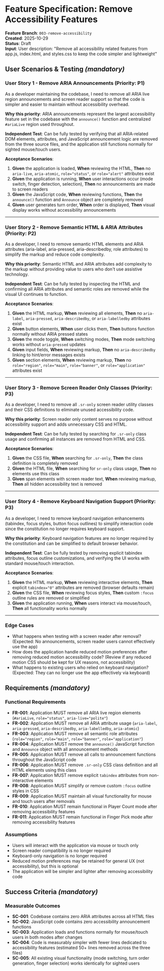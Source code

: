 # Feature Specification: Remove Accessibility Features

**Feature Branch**: `003-remove-accessibility`  
**Created**: 2025-10-29  
**Status**: Draft  
**Input**: User description: "Remove all accessibility related features from app.js, index.html, and styles.css to keep the code simpler and lightweight"

## User Scenarios & Testing *(mandatory)*

### User Story 1 - Remove ARIA Announcements (Priority: P1)

As a developer maintaining the codebase, I need to remove all ARIA live region announcements and screen reader support so that the code is simpler and easier to maintain without accessibility overhead.

**Why this priority**: ARIA announcements represent the largest accessibility feature set in the codebase with the `announce()` function and centralized `#ariaLive` region used throughout.

**Independent Test**: Can be fully tested by verifying that all ARIA-related DOM elements, attributes, and JavaScript announcement logic are removed from the three source files, and the application still functions normally for sighted mouse/touch users.

**Acceptance Scenarios**:

1. **Given** the application is loaded, **When** reviewing the HTML, **Then** no `aria-live`, `aria-atomic`, `role="status"`, or `role="alert"` attributes exist
2. **Given** the application is running, **When** user interactions occur (mode switch, finger detection, selection), **Then** no announcements are made to screen readers
3. **Given** the JavaScript code, **When** reviewing functions, **Then** the `announce()` function and `Announce` object are completely removed
4. **Given** user generates turn order, **When** order is displayed, **Then** visual display works without accessibility announcements

---

### User Story 2 - Remove Semantic HTML & ARIA Attributes (Priority: P2)

As a developer, I need to remove semantic HTML elements and ARIA attributes (aria-label, aria-pressed, aria-describedby, role attributes) to simplify the markup and reduce code complexity.

**Why this priority**: Semantic HTML and ARIA attributes add complexity to the markup without providing value to users who don't use assistive technology.

**Independent Test**: Can be fully tested by inspecting the HTML and confirming all ARIA attributes and semantic roles are removed while the visual UI continues to function.

**Acceptance Scenarios**:

1. **Given** the HTML markup, **When** reviewing all elements, **Then** no `aria-label`, `aria-pressed`, `aria-describedby`, or `aria-labelledby` attributes exist
2. **Given** button elements, **When** user clicks them, **Then** buttons function normally without ARIA pressed states
3. **Given** the mode toggle, **When** switching modes, **Then** mode switching works without `aria-pressed` updates
4. **Given** input fields, **When** reviewing markup, **Then** no `aria-describedby` linking to hint/error messages exists
5. **Given** section elements, **When** reviewing markup, **Then** no `role="region"`, `role="main"`, `role="banner"`, or `role="application"` attributes exist

---

### User Story 3 - Remove Screen Reader Only Classes (Priority: P3)

As a developer, I need to remove all `.sr-only` screen reader utility classes and their CSS definitions to eliminate unused accessibility code.

**Why this priority**: Screen reader only content serves no purpose without accessibility support and adds unnecessary CSS and HTML.

**Independent Test**: Can be fully tested by searching for `.sr-only` class usage and confirming all instances are removed from HTML and CSS.

**Acceptance Scenarios**:

1. **Given** the CSS file, **When** searching for `.sr-only`, **Then** the class definition is completely removed
2. **Given** the HTML file, **When** searching for `sr-only` class usage, **Then** no elements use this class
3. **Given** span elements with screen reader text, **When** reviewing markup, **Then** all hidden accessibility text is removed

---

### User Story 4 - Remove Keyboard Navigation Support (Priority: P3)

As a developer, I need to remove keyboard navigation enhancements (tabindex, focus styles, button focus outlines) to simplify interaction code since the constitution no longer requires keyboard support.

**Why this priority**: Keyboard navigation features are no longer required by the constitution and can be simplified to default browser behavior.

**Independent Test**: Can be fully tested by removing explicit tabindex attributes, focus outline customizations, and verifying the UI works with standard mouse/touch interaction.

**Acceptance Scenarios**:

1. **Given** the HTML markup, **When** reviewing interactive elements, **Then** explicit `tabindex="0"` attributes are removed (browser defaults remain)
2. **Given** the CSS file, **When** reviewing focus styles, **Then** custom `:focus` outline rules are removed or simplified
3. **Given** the application running, **When** users interact via mouse/touch, **Then** all functionality works normally

---

### Edge Cases

- What happens when testing with a screen reader after removal? (Expected: No announcements, screen reader users cannot effectively use the app)
- How does the application handle reduced motion preferences after removing reduced motion accessibility code? (Review if any reduced motion CSS should be kept for UX reasons, not accessibility)
- What happens to existing users who relied on keyboard navigation? (Expected: They can no longer use the app effectively via keyboard)

## Requirements *(mandatory)*

### Functional Requirements

- **FR-001**: Application MUST remove all ARIA live region elements (`#ariaLive`, `role="status"`, `aria-live="polite"`)
- **FR-002**: Application MUST remove all ARIA attribute usage (`aria-label`, `aria-pressed`, `aria-describedby`, `aria-labelledby`, `aria-atomic`)
- **FR-003**: Application MUST remove all semantic role attributes (`role="region"`, `role="main"`, `role="banner"`, `role="application"`)
- **FR-004**: Application MUST remove the `announce()` JavaScript function and `Announce` object with all announcement methods
- **FR-005**: Application MUST remove all calls to announcement functions throughout the JavaScript code
- **FR-006**: Application MUST remove `.sr-only` CSS class definition and all HTML elements using this class
- **FR-007**: Application MUST remove explicit `tabindex` attributes from non-interactive elements
- **FR-008**: Application MUST simplify or remove custom `:focus` outline styles in CSS
- **FR-009**: Application MUST maintain all visual functionality for mouse and touch users after removals
- **FR-010**: Application MUST remain functional in Player Count mode after removing accessibility features
- **FR-011**: Application MUST remain functional in Finger Pick mode after removing accessibility features

### Assumptions

- Users will interact with the application via mouse or touch only
- Screen reader compatibility is no longer required
- Keyboard-only navigation is no longer required
- Reduced motion preferences may be retained for general UX (not accessibility), but this is optional
- The application will be simpler and lighter after removing accessibility code

## Success Criteria *(mandatory)*

### Measurable Outcomes

- **SC-001**: Codebase contains zero ARIA attributes across all HTML files
- **SC-002**: JavaScript code contains zero accessibility announcement functions
- **SC-003**: Application loads and functions normally for mouse/touch users in both modes after changes
- **SC-004**: Code is measurably simpler with fewer lines dedicated to accessibility features (estimated 50+ lines removed across the three files)
- **SC-005**: All existing visual functionality (mode switching, turn order generation, finger selection) works identically for sighted users
